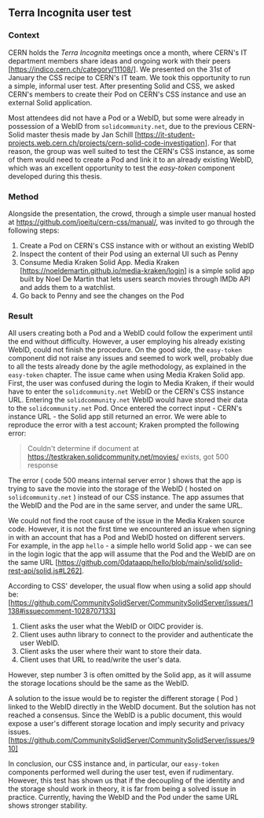## Terra Incognita user test
### Context

CERN holds the *Terra Incognita* meetings once a month, where CERN's IT department members share ideas and ongoing work with their peers [https://indico.cern.ch/category/11108/]. We presented on the 31st of January the CSS recipe to CERN's IT team. We took this opportunity to run a simple, informal user test. After presenting Solid and CSS, we asked CERN's members to create their Pod on CERN's CSS instance and use an external Solid application.

Most attendees did not have a Pod or a WebID, but some were already in possession of a WebID from `solidcommunity.net`, due to the previous CERN-Solid master thesis made by Jan Schill [https://it-student-projects.web.cern.ch/projects/cern-solid-code-investigation]. For that reason, the group was well suited to test the CERN's CSS instance, as some of them would need to create a Pod and link it to an already existing WebID, which was an excellent opportunity to test the *easy-token* component developed during this thesis. 

### Method

Alongside the presentation, the crowd, through a simple user manual hosted at https://github.com/joeitu/cern-css/manual/, was invited to go through the following steps:

 1. Create a Pod on CERN's CSS instance with or without an existing WebID
 1. Inspect the content of their Pod using an external UI such as Penny
 1. Consume Media Kraken Solid App. Media Kraken [https://noeldemartin.github.io/media-kraken/login] is a simple solid app built by Noel De Martin that lets users search movies through IMDb API and adds them to a watchlist.
 1. Go back to Penny and see the changes on the Pod

### Result

All users creating both a Pod and a WebID could follow the experiment until the end without difficulty. 
However, a user employing his already existing WebID, could not finish the procedure. On the good side, the `easy-token` component did not raise any issues and seemed to work well, probably due to all the tests already done by the agile methodology, as explained in the `easy-token` chapter<!--TODO add ref-->. The issue came when using Media Kraken Solid app.
First, the user was confused during the login to Media Kraken, if their would have to enter the `solidcommunity.net` WebID or the CERN's CSS instance URL. Entering the `solidcommunity.net` WebID would have stored their data to the `solidcommunity.net` Pod. Once entered the correct input - CERN's instance URL - the Solid app still returned an error. We were able to reproduce the error with a test account; Kraken prompted the following error:

 > Couldn't determine if document at https://testkraken.solidcommunity.net/movies/ exists, got 500 response

The error ( code 500 means internal server error ) shows that the app is trying to save the movie into the storage of the WebID ( hosted on `solidcommunity.net` ) instead of our CSS instance. The app assumes that the WebID and the Pod are in the same server, and under the same URL.

We could not find the root cause of the issue in the Media Kraken source code. However, it is not the first time we encountered an issue when signing in with an account that has a Pod and WebID hosted on different servers. For example, in the app `hello` - a simple hello world Solid app - we can see in the login logic that the app will assume that the Pod and the WebID are on the same URL [https://github.com/0dataapp/hello/blob/main/solid/solid-rest-api/solid.js#L262].

According to CSS' developer, the usual flow when using a solid app should be: [https://github.com/CommunitySolidServer/CommunitySolidServer/issues/1138#issuecomment-1028707133]

   1. Client asks the user what the WebID or OIDC provider is.
   1. Client uses authn library to connect to the provider and authenticate the user WebID.
   1. Client asks the user where their want to store their data.
   1. Client uses that URL to read/write the user's data.

However, step number 3 is often omitted by the Solid app, as it will assume the storage locations should be the same as the WebID.

A solution to the issue would be to register the different storage ( Pod ) linked to the WebID directly in the WebID document. But the solution has not reached a consensus. Since the WebID is a public document, this would expose a user's different storage location and imply security and privacy issues. [https://github.com/CommunitySolidServer/CommunitySolidServer/issues/910]

In conclusion, our CSS instance and, in particular, our `easy-token` components performed well during the user test, even if rudimentary. However, this test has shown us that if the decoupling of the identity and the storage should work in theory, it is far from being a solved issue in practice. Currently, having the WebID and the Pod under the same URL shows stronger stability. 

<!-- * Why does Solid app return errors when trying to connect with an account where the WebID and the Pod are hosted on different servers?*

After looking at Hello world source code, we can see the following snippet in the `login` function []:

```{.typescript .numberLines}
```
TODO conclude decoupled webid pod not stable
TODO add in recommendation/ccl
-->


<!--  - TODO: investigate -->
<!-- -> since bug come from upstream specification definition, decided not worth implementating a solution until the issue solved upstream -->

<!--  - Also, user tried to delete his account to recreat one without a linked WebID. We realise this was not possible to do from the user, but only from the sysadmin ( TODO add how to delete account ( LINK issue with hash )) TODO LINK issue creating "user space" in CSS.
 -->
<!-- - wasnt hable to do, but also no way to know -> confusion
 -->
